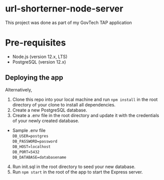 # url-shorterner-node-server

This project was done as part of my GovTech TAP application

# Pre-requisites

- Node.js (version 12.x, LTS)
- PostgreSQL (version 12.x)

## Deploying the app

Alternatively,

1. Clone this repo into your local machine and run `npm install` in the root directory of your clone to install all dependencies.
2. Create a new PostgreSQL database.
3. Create a .env file in the root directory and update it with the credentials of your newly created database.

- Sample .env file\
  `DB_USER=postgres`\
  `DB_PASSWORD=password`\
  `DB_HOST=localhost`\
  `DB_PORT=5432`\
  `DB_DATABASE=databasename`

4. Run init.sql in the root directory to seed your new database.
5. Run `npm start` in the root of the app to start the Express server.

